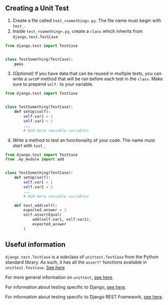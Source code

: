 ## Creating a Unit Test

1. Create a file called `test_<something>.py`. The file name must begin with `test_`.
2. Inside `test_<something>.py`, create a `class` which inherits from `django.test.TestCase`
```Python
from django.test import TestCase


class TestSomething(TestCase):
    pass
```
3. *(Optional)* If you have data that can be reused in multiple tests, you can write a `setUP` method that will be ran before each test in the `class`. Make sure to prepend `self.` to your variable.
```Python
from django.test import TestCase


class TestSomething(TestCase):
    def setUp(self):
        self.var1 = 1
        self.var2 = 2
        ...
        # Add more reusable variables
```
4. Write a method to test an functionality of your code. The name must start with `test_`.
```Python
from django.test import TestCase
from .my_module import add


class TestSomething(TestCase):
    def setUp(self):
        self.var1 = 1
        self.var2 = 2
        ...
        # Add more reusable variables

    def test_add(self):
        expected_answer = 3
        self.assertEqual(
            add(self.var1, self.var2),
            expected_answer
        )
```
## Useful information
`django.test.TestCase` is a subclass of `unittest.TestCase` from the Python standard library. As such, it has all the `assert*` functions available in `unittest.TestCase`. [See here](https://docs.python.org/3/library/unittest.html#unittest.TestCase)

For more general information on `unittest`, [see here](https://docs.python.org/3/library/unittest.html).

For information about testing specific to Django, [see here](https://docs.djangoproject.com/en/4.0/topics/testing/).

For information about testing specific to Django REST Framework, [see here](https://www.django-rest-framework.org/api-guide/testing/).
